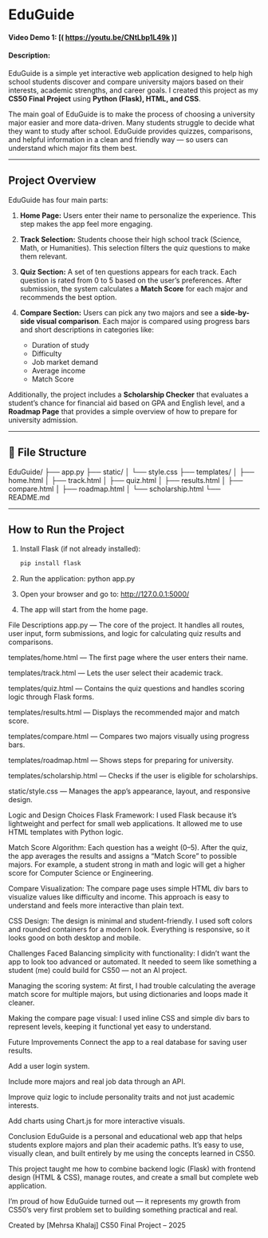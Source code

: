 # EduGuide

#### Video Demo 1: [( https://youtu.be/CNtLbp1L49k )]
#### Description:
EduGuide is a simple yet interactive web application designed to help high school students discover and compare university majors based on their interests, academic strengths, and career goals.
I created this project as my **CS50 Final Project** using **Python (Flask), HTML, and CSS**.

The main goal of EduGuide is to make the process of choosing a university major easier and more data-driven. Many students struggle to decide what they want to study after school. EduGuide provides quizzes, comparisons, and helpful information in a clean and friendly way — so users can understand which major fits them best.

---

##  Project Overview

EduGuide has four main parts:

1. **Home Page:**
   Users enter their name to personalize the experience. This step makes the app feel more engaging.

2. **Track Selection:**
   Students choose their high school track (Science, Math, or Humanities). This selection filters the quiz questions to make them relevant.

3. **Quiz Section:**
   A set of ten questions appears for each track. Each question is rated from 0 to 5 based on the user’s preferences.
   After submission, the system calculates a **Match Score** for each major and recommends the best option.

4. **Compare Section:**
   Users can pick any two majors and see a **side-by-side visual comparison**.
   Each major is compared using progress bars and short descriptions in categories like:
   - Duration of study
   - Difficulty
   - Job market demand
   - Average income
   - Match Score

Additionally, the project includes a **Scholarship Checker** that evaluates a student’s chance for financial aid based on GPA and English level, and a **Roadmap Page** that provides a simple overview of how to prepare for university admission.

---

## 🧱 File Structure

EduGuide/
├── app.py
├── static/
│ └── style.css
├── templates/
│ ├── home.html
│ ├── track.html
│ ├── quiz.html
│ ├── results.html
│ ├── compare.html
│ ├── roadmap.html
│ └── scholarship.html
└── README.md


---

## How to Run the Project

1. Install Flask (if not already installed):
   ```bash
   pip install flask

2. Run the application:
python app.py

3. Open your browser and go to:
http://127.0.0.1:5000/

4. The app will start from the home page.

 File Descriptions
app.py — The core of the project. It handles all routes, user input, form submissions, and logic for calculating quiz results and comparisons.

templates/home.html — The first page where the user enters their name.

templates/track.html — Lets the user select their academic track.

templates/quiz.html — Contains the quiz questions and handles scoring logic through Flask forms.

templates/results.html — Displays the recommended major and match score.

templates/compare.html — Compares two majors visually using progress bars.

templates/roadmap.html — Shows steps for preparing for university.

templates/scholarship.html — Checks if the user is eligible for scholarships.

static/style.css — Manages the app’s appearance, layout, and responsive design.

 Logic and Design Choices
Flask Framework:
I used Flask because it’s lightweight and perfect for small web applications. It allowed me to use HTML templates with Python logic.

Match Score Algorithm:
Each question has a weight (0–5). After the quiz, the app averages the results and assigns a “Match Score” to possible majors.
For example, a student strong in math and logic will get a higher score for Computer Science or Engineering.

Compare Visualization:
The compare page uses simple HTML div bars to visualize values like difficulty and income.
This approach is easy to understand and feels more interactive than plain text.

CSS Design:
The design is minimal and student-friendly. I used soft colors and rounded containers for a modern look.
Everything is responsive, so it looks good on both desktop and mobile.

 Challenges Faced
Balancing simplicity with functionality:
I didn’t want the app to look too advanced or automated. It needed to seem like something a student (me) could build for CS50 — not an AI project.

Managing the scoring system:
At first, I had trouble calculating the average match score for multiple majors, but using dictionaries and loops made it cleaner.

Making the compare page visual:
I used inline CSS and simple div bars to represent levels, keeping it functional yet easy to understand.

 Future Improvements
Connect the app to a real database for saving user results.

Add a user login system.

Include more majors and real job data through an API.

Improve quiz logic to include personality traits and not just academic interests.

Add charts using Chart.js for more interactive visuals.

 Conclusion
EduGuide is a personal and educational web app that helps students explore majors and plan their academic paths.
It’s easy to use, visually clean, and built entirely by me using the concepts learned in CS50.

This project taught me how to combine backend logic (Flask) with frontend design (HTML & CSS), manage routes, and create a small but complete web application.

I’m proud of how EduGuide turned out — it represents my growth from CS50’s very first problem set to building something practical and real.

Created by [Mehrsa Khalaj]
CS50 Final Project – 2025
